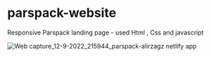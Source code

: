 # parspack-website
Responsive Parspack landing page - used Html , Css and javascript

![Web capture_12-9-2022_215944_parspack-alirzagz netlify app](https://user-images.githubusercontent.com/64093004/189718640-090f3457-5d42-4bf0-82f6-e23153ade33e.jpeg)
